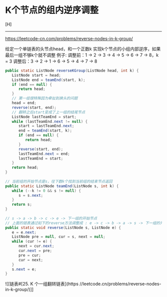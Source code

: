 # K个节点的组内逆序调整

[H]

---

https://leetcode-cn.com/problems/reverse-nodes-in-k-group/

给定一个单链表的头节点head，和一个正数k
实现k个节点的小组内部逆序，如果最后一组不够k个就不调整
例子: 
调整前：1 -> 2 -> 3 -> 4 -> 5 -> 6 -> 7 -> 8，k = 3
调整后：3 -> 2 -> 1 -> 6 -> 5 -> 4 -> 7 -> 8
``` java
public static ListNode reverseKGroup(ListNode head, int k) {  
   ListNode start = head;  
   ListNode end = teamEnd(start, k);  
   if (end == null) {  
      return head;  
   }  
   // 第一组很特殊因为牵扯到换头的问题  
   head = end;  
   reverse(start, end);  
   // 翻转之后start变成了上一组的结尾节点  
   ListNode lastTeamEnd = start;  
   while (lastTeamEnd.next != null) {  
      start = lastTeamEnd.next;  
      end = teamEnd(start, k);  
      if (end == null) {  
         return head;  
      }  
      reverse(start, end);  
      lastTeamEnd.next = end;  
      lastTeamEnd = start;  
   }  
   return head;  
}  
  
// 当前组的开始节点是s，往下数k个找到当前组的结束节点返回  
public static ListNode teamEnd(ListNode s, int k) {  
   while (--k != 0 && s != null) {  
      s = s.next;  
   }  
   return s;  
}  
  
// s -> a -> b -> c -> e -> 下一组的开始节点  
// 上面的链表通过如下的reverse方法调整成 : e -> c -> b -> a -> s -> 下一组的开始节点  
public static void reverse(ListNode s, ListNode e) {  
   e = e.next;  
   ListNode pre = null, cur = s, next = null;  
   while (cur != e) {  
      next = cur.next;  
      cur.next = pre;  
      pre = cur;  
      cur = next;  
   }  
   s.next = e;  
}
```

![[链表#[25. K 个一组翻转链表](https //leetcode.cn/problems/reverse-nodes-in-k-group/)]]